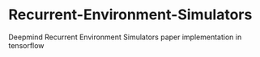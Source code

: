 # Recurrent-Environment-Simulators
Deepmind Recurrent Environment Simulators paper implementation in tensorflow

